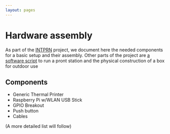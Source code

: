 ```yaml
---
layout: pages
---
```


# Hardware assembly

As part of the [INTPRN](/) project, we document here the needed components for a basic setup and their assembly. Other parts of the 
project are [a software script](https://github.com/ut/PRNSTN) to run a pront station and the physical construction of a box for outdoor use

## Components

* Generic Thermal Printer 
* Raspberry Pi w/WLAN USB Stick
* GPIO Breakout
* Push button
* Cables

(A more detailed list will follow)


